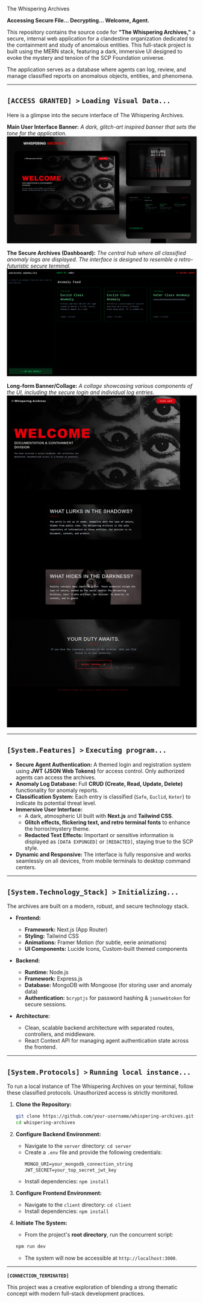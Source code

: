 The Whispering Archives

**Accessing Secure File... Decrypting... Welcome, Agent.**

This repository contains the source code for **"The Whispering Archives,"** a secure, internal web application for a clandestine organization dedicated to the containment and study of anomalous entities. This full-stack project is built using the MERN stack, featuring a dark, immersive UI designed to evoke the mystery and tension of the SCP Foundation universe.

The application serves as a database where agents can log, review, and manage classified reports on anomalous objects, entities, and phenomena.

---

## `[ACCESS GRANTED] >` `Loading Visual Data...`

Here is a glimpse into the secure interface of The Whispering Archives.

**Main User Interface Banner:**
*A dark, glitch-art inspired banner that sets the tone for the application.*
![The Whispering Archives UI Banner](https://github.com/karindragimhan49/whispering-archives/blob/cdb3ada6025fc694446bef92ce9a21423c0aa368/snap/WelCome%20(2).png)

**The Secure Archives (Dashboard):**
*The central hub where all classified anomaly logs are displayed. The interface is designed to resemble a retro-futuristic secure terminal.*
![The Whispering Archives Dashboard](https://github.com/karindragimhan49/whispering-archives/blob/cdb3ada6025fc694446bef92ce9a21423c0aa368/snap/feed.png)

**Long-form Banner/Collage:**
*A collage showcasing various components of the UI, including the secure login and individual log entries.*
![The Whispering Archives Feature Collage](https://github.com/karindragimhan49/whispering-archives/blob/cdb3ada6025fc694446bef92ce9a21423c0aa368/snap/ui.png)

---

## `[System.Features] >` `Executing program...`

*   **Secure Agent Authentication:** A themed login and registration system using **JWT (JSON Web Tokens)** for access control. Only authorized agents can access the archives.
*   **Anomaly Log Database:** Full **CRUD (Create, Read, Update, Delete)** functionality for anomaly reports.
*   **Classification System:** Each entry is classified (`Safe`, `Euclid`, `Keter`) to indicate its potential threat level.
*   **Immersive User Interface:**
    *   A dark, atmospheric UI built with **Next.js** and **Tailwind CSS**.
    *   **Glitch effects, flickering text, and retro terminal fonts** to enhance the horror/mystery theme.
    *   **Redacted Text Effects:** Important or sensitive information is displayed as `[DATA EXPUNGED]` or `[REDACTED]`, staying true to the SCP style.
*   **Dynamic and Responsive:** The interface is fully responsive and works seamlessly on all devices, from mobile terminals to desktop command centers.

---

## `[System.Technology_Stack] >` `Initializing...`

The archives are built on a modern, robust, and secure technology stack.

*   **Frontend:**
    *   **Framework:** Next.js (App Router)
    *   **Styling:** Tailwind CSS
    *   **Animations:** Framer Motion (for subtle, eerie animations)
    *   **UI Components:** Lucide Icons, Custom-built themed components

*   **Backend:**
    *   **Runtime:** Node.js
    *   **Framework:** Express.js
    *   **Database:** MongoDB with Mongoose (for storing user and anomaly data)
    *   **Authentication:** `bcryptjs` for password hashing & `jsonwebtoken` for secure sessions.

*   **Architecture:**
    *   Clean, scalable backend architecture with separated routes, controllers, and middleware.
    *   React Context API for managing agent authentication state across the frontend.

---

## `[System.Protocols] >` `Running local instance...`

To run a local instance of The Whispering Archives on your terminal, follow these classified protocols. Unauthorized access is strictly monitored.

1.  **Clone the Repository:**
    ```bash
    git clone https://github.com/your-username/whispering-archives.git
    cd whispering-archives
    ```

2.  **Configure Backend Environment:**
    *   Navigate to the `server` directory: `cd server`
    *   Create a `.env` file and provide the following credentials:
        ```
        MONGO_URI=your_mongodb_connection_string
        JWT_SECRET=your_top_secret_jwt_key
        ```
    *   Install dependencies: `npm install`

3.  **Configure Frontend Environment:**
    *   Navigate to the `client` directory: `cd client`
    *   Install dependencies: `npm install`

4.  **Initiate The System:**
    *   From the project's **root directory**, run the concurrent script:
    ```bash
    npm run dev
    ```
    *   The system will now be accessible at `http://localhost:3000`.

---

**`[CONNECTION_TERMINATED]`**

This project was a creative exploration of blending a strong thematic concept with modern full-stack development practices.
